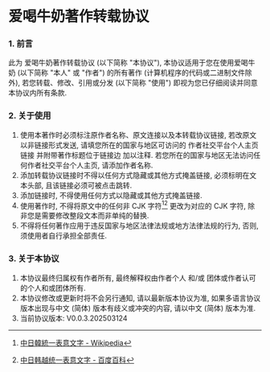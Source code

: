 # 爱喝牛奶著作转载协议

### 1. 前言
此为 爱喝牛奶著作转载协议 (以下简称 "本协议"), 本协议适用于您在使用爱喝牛奶 (以下简称 "本人" 或 "作者") 的所有著作 (计算机程序的代码或二进制文件除外), 若您转载、修改、引用或分发 (以下简称 "使用") 即视为您已仔细阅读并同意本协议内所有条款.

### 2. 关于使用
1. 使用本著作时必须标注原作者名称、原文连接以及本转载协议链接, 若改原文以非链接形式发送, 请填您所在的国家与地区可访问的 作者社交平台个人主页链接 并附带著作标题位于链接边 加以注释.
若您所在的国家与地区无法访问任何作者社交平台个人主页, 请添加作者名称.
2. 添加转载协议链接时不得以任何方式隐藏或其他方式掩盖链接, 必须标明在文本头部, 且该链接必须可被点击跳转.
3. 添加链接时, 不得使用任何方式以隐藏或其他方式掩盖链接.
4. 使用著作时, 不得将原文中的任何非 CJK 字符[^CJKCharacters][^CJKCharactersCNWIKI] 更改为对应的 CJK 字符, 除非您是需要修改整段文本而非单纯的替换.
5. 不得将任何著作应用于违反国家与地区法律法规或地方法律法规的行为, 否则, 须使用者自行承担全部责任.

### 3. 关于本协议
1. 本协议最终归属权有作者所有, 最终解释权由作者个人 和/或 团体或作者认可的个人和或团体所有.
2. 本协议修改或更新时将不会另行通知, 请以最新版本协议为准, 如果多语言协议版本出现与中文 (简体) 版本有歧义或冲突的内容, 请以中文 (简体) 版本为准.
3. 当前协议版本: V0.0.3.202503124

[^CJKCharacters]: [中日韓統一表意文字 - Wikipedia](https://zh.wikipedia.org/wiki/中日韓統一表意文字)
[^CJKCharactersCNWIKI]: [中日韩越统一表意文字 - 百度百科](https://baike.baidu.com/item/中日韩越统一表意文字)
